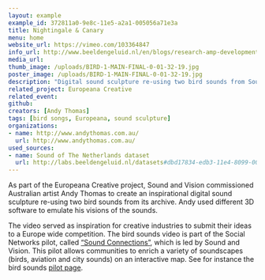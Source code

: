 ```yaml
---
layout: example
example_id: 372811a0-9e8c-11e5-a2a1-005056a71e3a
title: Nightingale & Canary
menu: home
website_url: https://vimeo.com/103364847
info_url: http://www.beeldengeluid.nl/en/blogs/research-amp-development-en/201409/creating-inspirational-video-archival-bird-songs
media_url: 
thumb_image: /uploads/BIRD-1-MAIN-FINAL-0-01-32-19.jpg
poster_image: /uploads/BIRD-1-MAIN-FINAL-0-01-32-19.jpg
description: "Digital sound sculpture re-using two bird sounds from Sound and Vision archive"
related_project: Europeana Creative
related_event: 
github: 
creators: [Andy Thomas]
tags: [bird songs, Europeana, sound sculpture]
organizations: 
- name: http://www.andythomas.com.au/
  url: http://www.andythomas.com.au/
used_sources: 
- name: Sound of The Netherlands dataset
  url: http://labs.beeldengeluid.nl/datasets#dbd17834-edb3-11e4-8099-005056a71e3a
---
```

<p>As part of the Europeana Creative project, Sound and Vision commissioned Australian artist Andy Thomas to create an inspirational digital sound sculpture re-using two bird sounds from its archive. Andy used different 3D software to emulate his visions of the sounds.&nbsp;</p>
<p>The video served as inspiration for creative industries to submit their ideas to a Europe wide competition.&nbsp;The bird sounds video is part of the Social Networks pilot, called <a title="Sound Connections" href="http://pro.europeana.eu/europeana-creative/pilots/social-networks-pilot" target="_blank">&ldquo;Sound Connections&rdquo;</a>, which is led by Sound and Vision. This pilot allows communities to enrich a variety of soundscapes (birds, aviation and city sounds) on an interactive map. See for instance the bird sounds&nbsp;<a title="Historypin" href="http://www.historypin.com/en/explore/birdlife" target="_blank">pilot page</a>.</p>
